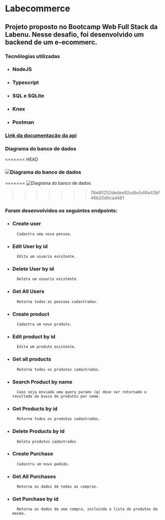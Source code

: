 # Labecommerce

## Projeto proposto no Bootcamp Web Full Stack da Labenu. Nesse desafio, foi desenvolvido um backend de um e-ecommerc.

### Tecnólogias utilizadas
* ### NodeJS
* ### Typescript
* ### SQL e SQLite
* ### Knex
* ### Postman

### [Link da documentação da api](https://documenter.getpostman.com/view/24880324/2s93Y5Neew)



### Diagrama do banco de dados

<<<<<<< HEAD
### ![Diagrama do banco de dados]([./labecommerce-backend/src/assets/diagramaDB.png](https://github.com/MathMendesReis/labecommerce-backend/blob/main/src/assets/diagramaDB.png))
=======
![Diagrama do banco de dados](../labecommerce-backend/src/assets/Captura%20de%20tela%202023-04-22%20190758.png)
>>>>>>> 78e80252dedee92adbcb46e43bf46b20d0cad481

### Foram desenvolvidos os seguintes endpoints:

* ### Create user
        Cadastra uma nova pessoa.
* ### Edit User by id
        Edita um usuario existente.
* ### Delete User by id
        Deleta um usuario existente.
* ### Get All Users
        Retorna todas as pessoas cadastradas.
* ### Create product
        Cadastra um novo produto.
* ### Edit product by id
        Edita um produto existente.
* ### Get all products
        Retorna todos os produtos cadastrados.
* ### Search Product by name
        Caso seja enviada uma query params (q) deve ser retornado o resultado da busca de produtos por nome.
* ### Get Products by id
        Retorna todos os produtos cadastrados.
* ### Delete Products by id
        Deleta produtos cadastrados
* ### Create Purchase
        Cadastra um novo pedido.
* ### Get All Purchases
        Retorna os dados de todas as compras.
* ### Get Purchase by id
        Retorna os dados de uma compra, incluindo a lista de produtos da mesma.
